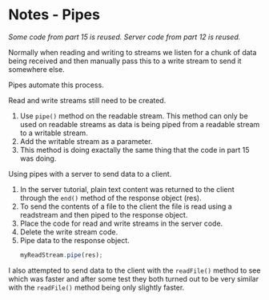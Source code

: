 # Notes - Pipes

_Some code from part 15 is reused. Server code from part 12 is reused._

Normally when reading and writing to streams we listen for a chunk of data being received and then manually pass this to a write stream to send it somewhere else.

Pipes automate this process.

Read and write streams still need to be created.

1. Use ```pipe()``` method on the readable stream. This method can only be used on readable streams as data is being piped from a readable stream to a writable stream.
2. Add the writable stream as a parameter.
3. This method is doing exactally the same thing that the code in part 15 was doing.

Using pipes with a server to send data to a client.
1. In the server tutorial, plain text content was returned to the client through the ```end()``` method of the response object (res).
2. To send the contents of a file to the client the file is read using a readstream and then piped to the response object.
3. Place the code for read and write streams in the server code.
4. Delete the write stream code.
5. Pipe data to the response object.
    ```javascript
    myReadStream.pipe(res);
    ```

I also attempted to send data to the client with the ```readFile()``` method to see which was faster and after some test they both turned out to be very similar with the ```readFile()``` method being only slightly faster.